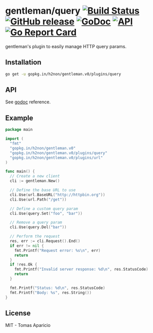 # gentleman/query [![Build Status](https://travis-ci.org/h2non/gentleman.png)](https://travis-ci.org/h2non/gentleman) [![GitHub release](https://img.shields.io/github/tag/h2non/gentleman.svg)](https://github.com/h2non/gentleman/releases) [![GoDoc](https://godoc.org/github.com/h2non/gentleman/plugins/query?status.svg)](https://godoc.org/github.com/h2non/gentleman/plugins/query) [![API](https://img.shields.io/badge/api-beta-green.svg?style=flat)](https://godoc.org/github.com/h2non/gentleman/plugins/query) [![Go Report Card](https://goreportcard.com/badge/github.com/h2non/gentleman)](https://goreportcard.com/report/github.com/h2non/gentleman)

gentleman's plugin to easily manage HTTP query params.

## Installation

```bash
go get -u gopkg.in/h2non/gentleman.v0/plugins/query
```

## API

See [godoc](https://godoc.org/github.com/h2non/gentleman/plugins/query) reference.

## Example

```go
package main

import (
  "fmt"
  "gopkg.in/h2non/gentleman.v0"
  "gopkg.in/h2non/gentleman.v0/plugins/query"
  "gopkg.in/h2non/gentleman.v0/plugins/url"
)

func main() {
  // Create a new client
  cli := gentleman.New()

  // Define the base URL to use
  cli.Use(url.BaseURL("http://httpbin.org"))
  cli.Use(url.Path("/get"))

  // Define a custom query param
  cli.Use(query.Set("foo", "bar"))

  // Remove a query param
  cli.Use(query.Del("bar"))

  // Perform the request
  res, err := cli.Request().End()
  if err != nil {
    fmt.Printf("Request error: %s\n", err)
    return
  }
  if !res.Ok {
    fmt.Printf("Invalid server response: %d\n", res.StatusCode)
    return
  }

  fmt.Printf("Status: %d\n", res.StatusCode)
  fmt.Printf("Body: %s", res.String())
}
```

## License

MIT - Tomas Aparicio
